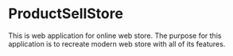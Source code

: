 # ProductSellStore
This is web application for online web store. The purpose for this application is to recreate modern web store with all of its features.
